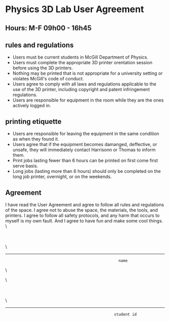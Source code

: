 # Physics 3D Lab User Agreement
## Hours: M-F 09h00 - 16h45


 
## rules and regulations 
* Users must be current students in McGill Department of Physics.
* Users must complete the appropriate 3D printer orentation session before using
the 3D printers.
* Nothing may be printed that is not appropriate for a university setting or violates
McGill's code of conduct.
* Users agree to comply with all laws and regulations applicable to the use of the 
3D printer, including copyright and patent infringement regulations.
* Users are responsible for equipment in the room while they are the ones actively logged in.

## printing etiquette
* Users are responsible for leaving the equipment in the same condition as when
they found it.
* Users agree that if the equipment becomes damanged, deffective, or unsafe, they will
immediately contact Harrisonn or Thomas to inform them.
* Print jobs lasting fewer than 6 hours can be printed on first come first serve
basis.
* Long jobs (lasting more than 6 hours) should only be completed on the
long job printer, overnight, or on the weekends.


## Agreement
I have read the User Agreement and agree to follow all rules and regulations of the space.
I agree not to abuse the space, the materials, the tools, and printers. I agree to follow
all safety protocols, and any harm that occurs to myself is my own fault. And I agree
to have fun and make some cool things.
\
\


\
\
\


___

							                          name 

\

\

\
\
\


___

													student id	

